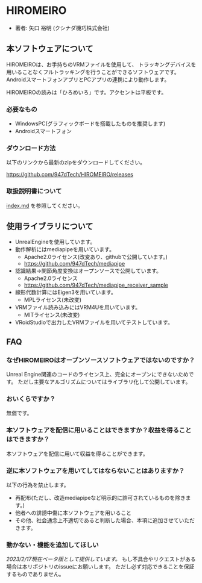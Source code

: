 # HIROMEIRO

- 著者: 矢口 裕明 (クシナダ機巧株式会社)


## 本ソフトウェアについて

HIROMEIROは、お手持ちのVRMファイルを使用して、
トラッキングデバイスを用いることなくフルトラッキングを行うことができるソフトウェアです。
AndroidスマートフォンアプリとPCアプリの連携により動作します。

HIROMEIROの読みは「ひろめいろ」です。アクセントは平板です。

### 必要なもの

- WindowsPC(グラフィックボードを搭載したものを推奨します)
- Androidスマートフォン

### ダウンロード方法

以下のリンクから最新のzipをダウンロードしてください。

https://github.com/947dTech/HIROMEIRO/releases

### 取扱説明書について

[index.md](index.md)
を参照してください。


## 使用ライブラリについて

- UnrealEngineを使用しています。
- 動作解析にはmediapipeを用いています。
    - Apache2.0ライセンス(改変あり、githubで公開しています。)
    - https://github.com/947dTech/mediapipe
- 認識結果->関節角度変換はオープンソースで公開しています。
    - Apache2.0ライセンス
    - https://github.com/947dTech/mediapipe_receiver_sample
- 線形代数計算にはEigen3を用いています。
    - MPLライセンス(未改変)
- VRMファイル読み込みにはVRM4Uを用いています。
    - MITライセンス(未改変)
- VRoidStudioで出力したVRMファイルを用いてテストしています。


## FAQ

### なぜHIROMEIROはオープンソースソフトウェアではないのですか？

Unreal Engine関連のコードのライセンス上、完全にオープンにできないためです。
ただし主要なアルゴリズムについてはライブラリ化して公開しています。


### おいくらですか？

無償です。


### 本ソフトウェアを配信に用いることはできますか？収益を得ることはできますか？

本ソフトウェアを配信に用いて収益を得ることができます。


### 逆に本ソフトウェアを用いてしてはならないことはありますか？

以下の行為を禁止します。

- 再配布(ただし、改造mediapipeなど明示的に許可されているものを除きます。)
- 他者への誹謗中傷に本ソフトウェアを用いること
- その他、社会通念上不適切であると判断した場合、本項に追加させていただきます。


### 動かない・機能を追加してほしい

*2023/2/17現在ベータ版として提供しています。*
もし不具合やリクエストがある場合は本リポジトリのissueにお願いします。
ただし必ず対応できることを保証するものでありません。
